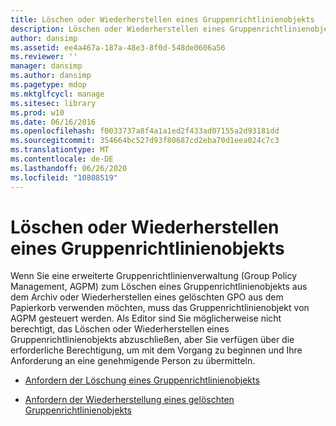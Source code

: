 ```yaml
---
title: Löschen oder Wiederherstellen eines Gruppenrichtlinienobjekts
description: Löschen oder Wiederherstellen eines Gruppenrichtlinienobjekts
author: dansimp
ms.assetid: ee4a467a-187a-48e3-8f0d-548de0606a56
ms.reviewer: ''
manager: dansimp
ms.author: dansimp
ms.pagetype: mdop
ms.mktglfcycl: manage
ms.sitesec: library
ms.prod: w10
ms.date: 06/16/2016
ms.openlocfilehash: f0033737a8f4a1a1ed2f433ad07155a2d93181dd
ms.sourcegitcommit: 354664bc527d93f80687cd2eba70d1eea024c7c3
ms.translationtype: MT
ms.contentlocale: de-DE
ms.lasthandoff: 06/26/2020
ms.locfileid: "10808519"
---
```

# Löschen oder Wiederherstellen eines Gruppenrichtlinienobjekts


Wenn Sie eine erweiterte Gruppenrichtlinienverwaltung (Group Policy Management, AGPM) zum Löschen eines Gruppenrichtlinienobjekts aus dem Archiv oder Wiederherstellen eines gelöschten GPO aus dem Papierkorb verwenden möchten, muss das Gruppenrichtlinienobjekt von AGPM gesteuert werden. Als Editor sind Sie möglicherweise nicht berechtigt, das Löschen oder Wiederherstellen eines Gruppenrichtlinienobjekts abzuschließen, aber Sie verfügen über die erforderliche Berechtigung, um mit dem Vorgang zu beginnen und Ihre Anforderung an eine genehmigende Person zu übermitteln.

-   [Anfordern der Löschung eines Gruppenrichtlinienobjekts](request-deletion-of-a-gpo-agpm30ops.md)

-   [Anfordern der Wiederherstellung eines gelöschten Gruppenrichtlinienobjekts](request-restoration-of-a-deleted-gpo-agpm30ops.md)

 

 





